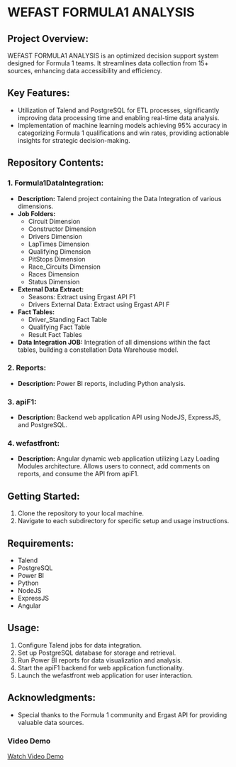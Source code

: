 # WEFAST FORMULA1 ANALYSIS

## Project Overview:
WEFAST FORMULA1 ANALYSIS is an optimized decision support system designed for Formula 1 teams. It streamlines data collection from 15+ sources, enhancing data accessibility and efficiency.

## Key Features:
- Utilization of Talend and PostgreSQL for ETL processes, significantly improving data processing time and enabling real-time data analysis.
- Implementation of machine learning models achieving 95% accuracy in categorizing Formula 1 qualifications and win rates, providing actionable insights for strategic decision-making.

## Repository Contents:

### 1. Formula1DataIntegration:
- **Description:** Talend project containing the Data Integration of various dimensions.
- **Job Folders:**
  - Circuit Dimension
  - Constructor Dimension
  - Drivers Dimension
  - LapTimes Dimension
  - Qualifying Dimension
  - PitStops Dimension
  - Race_Circuits Dimension
  - Races Dimension
  - Status Dimension
- **External Data Extract:**
  - Seasons: Extract using Ergast API F1
  - Drivers External Data: Extract using Ergast API F
- **Fact Tables:**
  - Driver_Standing Fact Table
  - Qualifying Fact Table
  - Result Fact Tables
- **Data Integration JOB:** Integration of all dimensions within the fact tables, building a constellation Data Warehouse model.

### 2. Reports:
- **Description:** Power BI reports, including Python analysis.

### 3. apiF1:
- **Description:** Backend web application API using NodeJS, ExpressJS, and PostgreSQL.

### 4. wefastfront:
- **Description:** Angular dynamic web application utilizing Lazy Loading Modules architecture. Allows users to connect, add comments on reports, and consume the API from apiF1.

## Getting Started:
1. Clone the repository to your local machine.
2. Navigate to each subdirectory for specific setup and usage instructions.

## Requirements:
- Talend
- PostgreSQL
- Power BI
- Python
- NodeJS
- ExpressJS
- Angular

## Usage:
1. Configure Talend jobs for data integration.
2. Set up PostgreSQL database for storage and retrieval.
3. Run Power BI reports for data visualization and analysis.
4. Start the apiF1 backend for web application functionality.
5. Launch the wefastfront web application for user interaction.

## Acknowledgments:
- Special thanks to the Formula 1 community and Ergast API for providing valuable data sources.

### Video Demo

[Watch Video Demo](https://www.linkedin.com/posts/wassimslim_buisinessintelligence-datawarehouse-etl-activity-6946511053459496960-rDGD?utm_source=share&utm_medium=member_android)
